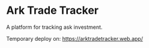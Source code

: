 # Ark Trade Tracker

A platform for tracking ask investment.

Temporary deploy on: https://arktradetracker.web.app/
